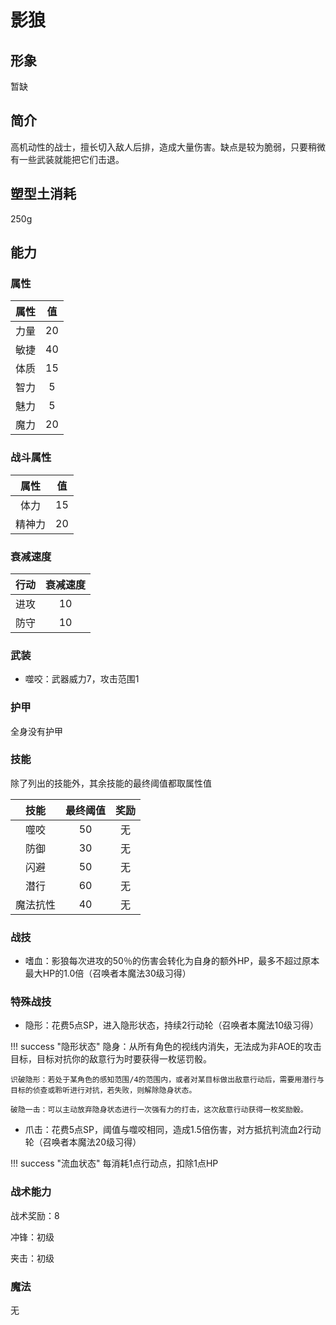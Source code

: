 # 影狼

## 形象

暂缺

## 简介

高机动性的战士，擅长切入敌人后排，造成大量伤害。缺点是较为脆弱，只要稍微有一些武装就能把它们击退。

## 塑型土消耗

250g

## 能力

### 属性

属性|值
:--:|:--:
力量|20
敏捷|40
体质|15
智力|5
魅力|5
魔力|20

### 战斗属性

属性|值
:--:|:--:
体力|15
精神力|20

### 衰减速度

行动|衰减速度
:--:|:--:
进攻|10
防守|10

### 武装

* 噬咬：武器威力7，攻击范围1

### 护甲

全身没有护甲

### 技能

除了列出的技能外，其余技能的最终阈值都取属性值

技能|最终阈值|奖励
:--:|:--:|:--:
噬咬|50|无
防御|30|无
闪避|50|无
潜行|60|无
魔法抗性|40|无

### 战技

* 嗜血：影狼每次进攻的50％的伤害会转化为自身的额外HP，最多不超过原本最大HP的1.0倍（召唤者本魔法30级习得）

### 特殊战技

* 隐形：花费5点SP，进入隐形状态，持续2行动轮（召唤者本魔法10级习得）

!!! success "隐形状态"
    隐身：从所有角色的视线内消失，无法成为非AOE的攻击目标，目标对抗你的敌意行为时要获得一枚惩罚骰。

    识破隐形：若处于某角色的感知范围/4的范围内，或者对某目标做出敌意行动后，需要用潜行与目标的侦查或聆听进行对抗，若失败，则解除隐身状态。

    破隐一击：可以主动放弃隐身状态进行一次强有力的打击，这次敌意行动获得一枚奖励骰。

* 爪击：花费5点SP，阈值与噬咬相同，造成1.5倍伤害，对方抵抗判流血2行动轮（召唤者本魔法20级习得）

!!! success "流血状态"
    每消耗1点行动点，扣除1点HP

### 战术能力

战术奖励：8

冲锋：初级

夹击：初级

### 魔法

无